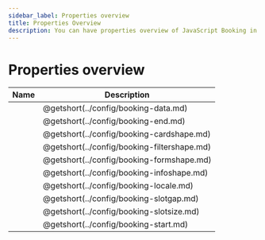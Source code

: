 ```yaml
---
sidebar_label: Properties overview
title: Properties Overview
description: You can have properties overview of JavaScript Booking in the documentation of the DHTMLX JavaScript Booking library. Browse developer guides and API reference, try out code examples and live demos, and download a free 30-day evaluation version of DHTMLX Booking.
---
```


# Properties overview

| Name                                      | Description                                      |
| ----------------------------------------- | ------------------------------------------------ |
| [](../config/booking-data.md)         | @getshort(../config/booking-data.md)               |
| [](../config/booking-end.md)          | @getshort(../config/booking-end.md)                |
| [](../config/booking-cardshape.md)    | @getshort(../config/booking-cardshape.md)          |
| [](../config/booking-filtershape.md)  | @getshort(../config/booking-filtershape.md)        |
| [](../config/booking-formshape.md)    | @getshort(../config/booking-formshape.md)          |
| [](../config/booking-infoshape.md)    | @getshort(../config/booking-infoshape.md)          |
| [](../config/booking-locale.md)       | @getshort(../config/booking-locale.md)             |
| [](../config/booking-slotgap.md)      | @getshort(../config/booking-slotgap.md)            |
| [](../config/booking-slotsize.md)     | @getshort(../config/booking-slotsize.md)           |
| [](../config/booking-start.md)        | @getshort(../config/booking-start.md)              |